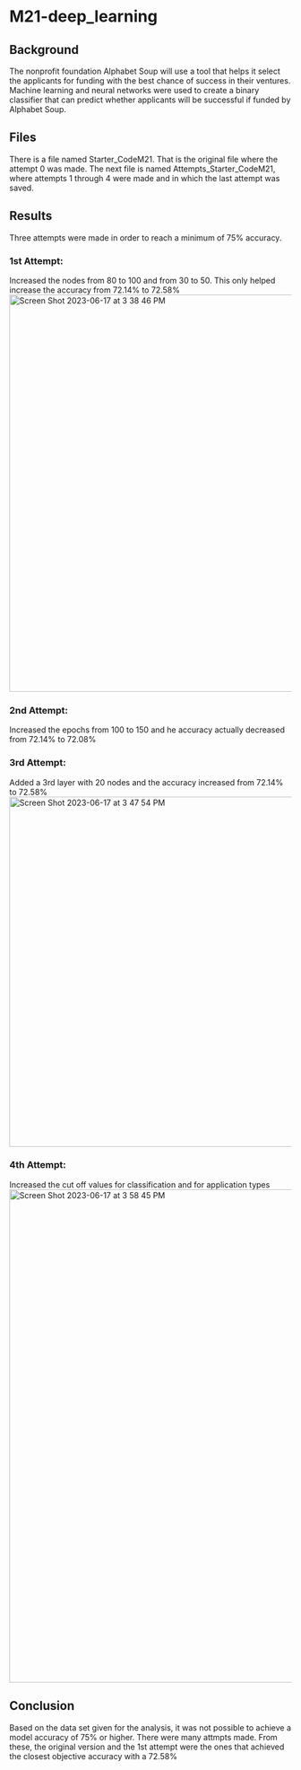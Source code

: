 # M21-deep_learning

## Background
The nonprofit foundation Alphabet Soup will use a tool that helps it select the applicants for funding with the best chance of success in their ventures. Machine learning and neural networks were used to create a binary classifier that can predict whether applicants will be successful if funded by Alphabet Soup.

## Files
There is a file named Starter_CodeM21. That is the original file where the attempt 0 was made. 
The next file is named Attempts_Starter_CodeM21, where attempts 1 through 4 were made and in which the last attempt was saved. 

## Results
Three attempts were made in order to reach a minimum of 75% accuracy. 

### 1st Attempt:
Increased the nodes from 80 to 100 and from 30 to 50. This only helped increase the accuracy from 72.14% to 72.58%
<img width="708" alt="Screen Shot 2023-06-17 at 3 38 46 PM" src="https://github.com/paoaleman19/M21-deep_learning/assets/120693588/7997e5ab-863c-46e0-9e1f-c8161fe7f67d">

### 2nd Attempt:
Increased the epochs from 100 to 150 and he accuracy actually decreased from 72.14% to 72.08%

### 3rd Attempt:
Added a 3rd layer with 20 nodes and the accuracy increased from 72.14% to 72.58%
<img width="624" alt="Screen Shot 2023-06-17 at 3 47 54 PM" src="https://github.com/paoaleman19/M21-deep_learning/assets/120693588/9b32004c-88e3-4168-8c11-e679b43c9993">

### 4th Attempt:
Increased the cut off values for classification and for application types
<img width="879" alt="Screen Shot 2023-06-17 at 3 58 45 PM" src="https://github.com/paoaleman19/M21-deep_learning/assets/120693588/73f66e56-f0a8-4df5-b6e6-faec9287fa6b">

## Conclusion
Based on the data set given for the analysis, it was not possible to achieve a model accuracy of 75% or higher. There were many attmpts made. From these, the original version and the 1st attempt were the ones that achieved the closest objective accuracy with a 72.58%
